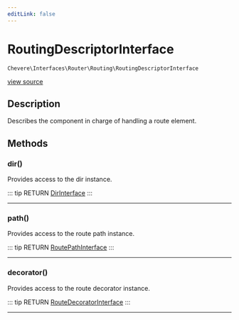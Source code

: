 ```yaml
---
editLink: false
---
```


# RoutingDescriptorInterface

`Chevere\Interfaces\Router\Routing\RoutingDescriptorInterface`

[view source](https://github.com/chevere/chevere/blob/master/src/Chevere/Interfaces/Router/Routing/RoutingDescriptorInterface.php)

## Description

Describes the component in charge of handling a route element.

## Methods

### dir()

Provides access to the dir instance.

::: tip RETURN
[DirInterface](../../Filesystem/DirInterface.md)
:::

---

### path()

Provides access to the route path instance.

::: tip RETURN
[RoutePathInterface](../Route/RoutePathInterface.md)
:::

---

### decorator()

Provides access to the route decorator instance.

::: tip RETURN
[RouteDecoratorInterface](../Route/RouteDecoratorInterface.md)
:::

---
